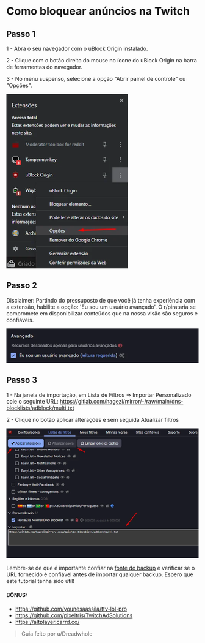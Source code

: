 # Como bloquear anúncios na Twitch

## Passo 1

1 - Abra o seu navegador com o uBlock Origin instalado.

2 - Clique com o botão direito do mouse no ícone do uBlock Origin na barra de ferramentas do navegador.

3 - No menu suspenso, selecione a opção "Abrir painel de controle" ou "Opções".

![Twitch1](./images/twitch1.png)

## Passo 2

Disclaimer: Partindo do pressuposto de que você já tenha experiência com a extensão, habilite a opção: 'Eu sou um usuário avançado'.
O r/pirataria se compromete em disponibilizar conteúdos que na nossa visão são seguros e confiáveis.

![Twitch2](./images/twitch2.png)

## Passo 3

1 - Na janela de importação, em Lista de Filtros => Importar Personalizado cole o seguinte URL: https://gitlab.com/hagezi/mirror/-/raw/main/dns-blocklists/adblock/multi.txt

2 - Clique no botão aplicar alterações e sem seguida Atualizar filtros

![Twitch3](./images/twitch3.png)

Lembre-se de que é importante confiar na [fonte do backup](https://web.archive.org/web/20231026142118/https://raw.githubusercontent.com/Dreadwhole/ublock-hagezi-list/60c0f8a3768b919627480a89a20e577648723123/ublock-rogin-hagezi-list-activated.txt) e verificar se o URL fornecido é confiável antes de importar qualquer backup. Espero que este tutorial tenha sido útil!

#### BÔNUS:

- https://github.com/younesaassila/ttv-lol-pro
- https://github.com/pixeltris/TwitchAdSolutions
- https://altplayer.carrd.co/

> Guia feito por u/Dreadwhole
